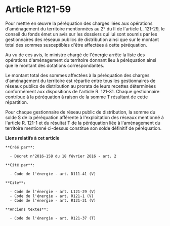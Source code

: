 # Article R121-59

Pour mettre en œuvre la péréquation des charges liées aux opérations d'aménagement du territoire mentionnées au 2° du II de
l'article L. 121-29, le conseil du fonds émet un avis sur les dossiers qui lui sont soumis par les gestionnaires des réseaux
publics de distribution ainsi que sur le montant total des sommes susceptibles d'être affectées à cette péréquation. 

Au vu de ces avis, le ministre chargé de l'énergie arrête la liste des opérations d'aménagement du territoire donnant lieu à
péréquation ainsi que le montant des dotations correspondantes. 

Le montant total des sommes affectées à la péréquation des charges d'aménagement du territoire est répartie entre tous les
gestionnaires de réseaux publics de distribution au prorata de leurs recettes déterminées conformément aux dispositions de
l'article R. 121-31. Chaque gestionnaire contribue à la péréquation à raison de la somme T résultant de cette répartition. 

Pour chaque gestionnaire de réseau public de distribution, la somme du solde S de la péréquation afférente à l'exploitation
des réseaux mentionné à l'article R. 121-1 et du résultat T de la péréquation liée à l'aménagement du territoire mentionné
ci-dessus constitue son solde définitif de péréquation.

**Liens relatifs à cet article**

	**Créé par**:

	  - Décret n°2016-158 du 18 février 2016 - art. 2

	**Cité par**:

	  - Code de l'énergie - art. D111-41 (V)

	**Cite**:

	  - Code de l'énergie - art. L121-29 (V)
	  - Code de l'énergie - art. R121-1 (V)
	  - Code de l'énergie - art. R121-31 (V)

	**Anciens textes**:

	  - Code de l'énergie - art. R121-37 (T)
